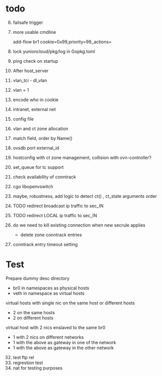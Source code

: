 # todo

6. failsafe trigger
7. more usable cmdline

	add-flow br1 cookie=0x99,priority=99,<mactch>,actions=

8. lock yunioncloud/pkg/log in Gopkg.toml
10. ping check on startup
15. After host_server
18. vlan_tci - dl_vlan
19. vlan = 1
21. encode who in cookie
22. intranet, external net
23. config file
24. vlan and ct zone allocation
26. match field, order by Name()
27. ovsdb port external_id
29. hostconfig with ct zone management, collision with ovn-controller?
30. set_queue for tc support
31. check availability of conntrack
25. cgo libopenvswitch
33. maybe, robustness, add logic to detect ct() , ct_state arguments order

34. TODO redirect broadcast ip traffic to sec_IN
35. TODO redirect LOCAL ip traffic to sec_IN
36. do we need to kill existing connection when new secrule applies
	- delete zone conntrack entries
37. conntrack entry timeout setting

# Test

Prepare dummy desc directory

- br0 in namespaces as physical hosts
- veth in namespace as virtual hosts

virtual hosts with single nic on the same host or different hosts

 - 2 on the same hosts
 - 2 on different hosts

virtual host with 2 nics enslaved to the same br0

 - 1 with 2 nics on different networks
 - 1 with the above as gateway in one of the network
 - 1 with the above as gateway in the other network

32. test ftp rel
20. regrestion test
38. nat for testing purposes
